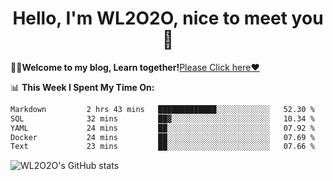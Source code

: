 <h1 align = "center">Hello, I'm WL2O2O, nice to meet you 👋</h1>

🧑‍💻**Welcome to my blog, Learn together!**[Please Click here❤️](https://wl2o2o.github.io)

📊 **This Week I Spent My Time On:**
<!--START_SECTION:waka-->

```txt
Markdown         2 hrs 43 mins   █████████████░░░░░░░░░░░░   52.30 %
SQL              32 mins         ██▓░░░░░░░░░░░░░░░░░░░░░░   10.34 %
YAML             24 mins         ██░░░░░░░░░░░░░░░░░░░░░░░   07.92 %
Docker           24 mins         ██░░░░░░░░░░░░░░░░░░░░░░░   07.69 %
Text             23 mins         ██░░░░░░░░░░░░░░░░░░░░░░░   07.66 %
```

<!--END_SECTION:waka-->

![WL2O2O's GitHub stats](https://github-readme-stats.vercel.app/api?username=wl2o2o&show_icons=true)


<!--
**WL2O2O/WL2O2O** is a ✨ _special_ ✨ repository because its `README.md` (this file) appears on your GitHub profile.

Here are some ideas to get you started:

- 🔭 I’m currently working on ...
- 🌱 I’m currently learning ...
- 👯 I’m looking to collaborate on ...
- 🤔 I’m looking for help with ...
- 💬 Ask me about ...
- 📫 How to reach me: ...
- 😄 Pronouns: ...
- ⚡ Fun fact: ...
-->
